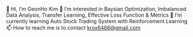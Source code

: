 👋 Hi, I’m GeonHo Kim
👀 I’m interested in Baysian Optimization, Imbalanced Data Analysis, Transfer Learning, Effective Loss Function & Metrics
🌱 I’m currently learning Auto Stock Trading System with Reinforcement Learning
📫 How to reach me is to contact krox6466@gmail.com

<!---
Bam-Tol/Bam-Tol is a ✨ special ✨ repository because its `README.md` (this file) appears on your GitHub profile.
You can click the Preview link to take a look at your changes.
--->
